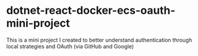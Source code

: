 # dotnet-react-docker-ecs-oauth-mini-project
This is a mini project I created to better understand authentication through local strategies and OAuth (via GitHub and Google)

